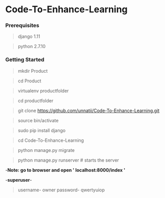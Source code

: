 # Code-To-Enhance-Learning


### Prerequisites 
>django 1.11

>python 2.7.10


### Getting Started

>mkdir Product

>cd Product

>virtualenv productfolder

>cd productfolder

>git clone https://github.com/unnatii/Code-To-Enhance-Learning.git

>source bin/activate

>sudo pip install django 

>cd Code-To-Enhance-Learning

>python manage.py migrate

>python manage.py runserver # starts the server 

-**Note: go to browser and open ' localhost:8000/index '**

-**superuser**-
>username- owner
>password- qwertyuiop
